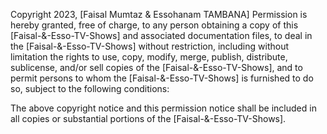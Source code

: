 Copyright 2023, [Faisal Mumtaz & Essohanam TAMBANA]
Permission is hereby granted, free of charge, to any person obtaining a copy of this [Faisal-&-Esso-TV-Shows] and associated documentation files, to deal in the [Faisal-&-Esso-TV-Shows] without restriction, including without limitation the rights to use, copy, modify, merge, publish, distribute, sublicense, and/or sell copies of the [Faisal-&-Esso-TV-Shows], and to permit persons to whom the [Faisal-&-Esso-TV-Shows] is furnished to do so, subject to the following conditions:

The above copyright notice and this permission notice shall be included in all copies or substantial portions of the [Faisal-&-Esso-TV-Shows].
